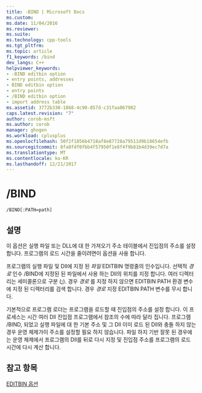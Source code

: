 ```yaml
---
title: -BIND | Microsoft Docs
ms.custom: 
ms.date: 11/04/2016
ms.reviewer: 
ms.suite: 
ms.technology: cpp-tools
ms.tgt_pltfrm: 
ms.topic: article
f1_keywords: /bind
dev_langs: C++
helpviewer_keywords:
- -BIND editbin option
- entry points, addresses
- BIND editbin option
- entry points
- /BIND editbin option
- import address table
ms.assetid: 3772b330-1868-4c90-857d-c31faa867982
caps.latest.revision: "7"
author: corob-msft
ms.author: corob
manager: ghogen
ms.workload: cplusplus
ms.openlocfilehash: 50f2f1856b4718af8e87728a79511d9b18654efb
ms.sourcegitcommit: 8fa8fdf0fbb4f57950f1e8f4f9b81b4d39ec7d7a
ms.translationtype: MT
ms.contentlocale: ko-KR
ms.lasthandoff: 12/21/2017
---
```

# <a name="bind"></a>/BIND
```  
/BIND[:PATH=path]  
```  
  
## <a name="remarks"></a>설명  
 이 옵션은 실행 파일 또는 DLL에 대 한 가져오기 주소 테이블에서 진입점의 주소를 설정합니다. 프로그램의 로드 시간을 줄이려면이 옵션을 사용 합니다.  
  
 프로그램의 실행 파일 및 Dll에 지정 된 *파일* EDITBIN 명령줄의 인수입니다. 선택적 *경로* 인수 /BIND에 지정된 된 파일에서 사용 하는 Dll의 위치를 지정 합니다. 여러 디렉터리는 세미콜론으로 구분 (**;**). 경우 *경로* 를 지정 하지 않으면 EDITBIN PATH 환경 변수에 지정 된 디렉터리를 검색 합니다. 경우 *경로* 지정 EDITBIN PATH 변수를 무시 합니다.  
  
 기본적으로 프로그램 로더는 프로그램을 로드할 때 진입점의 주소를 설정 합니다. 이 프로세스는 시간 여러 Dll 진입점 프로그램에서 참조의 수에 따라 달라 집니다. 프로그램 /BIND, 되었고 실행 파일에 대 한 기본 주소 및 그 Dll 이미 로드 된 Dll와 충돌 하지 않는 경우 운영 체제가이 주소를 설정할 필요 하지 않습니다. 파일 하지 기반 잘못 된 경우에는 운영 체제에서 프로그램의 Dll를 뒤로 다시 지정 및 진입점 주소를 프로그램의 로드 시간에 다시 계산 합니다.  
  
## <a name="see-also"></a>참고 항목  
 [EDITBIN 옵션](../../build/reference/editbin-options.md)
